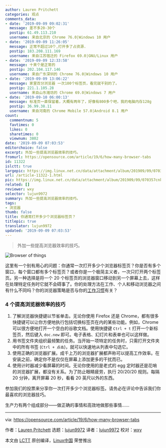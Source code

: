 ```yaml
---
author: Lauren Pritchett
categories: 观点
comments_data:
- date: '2019-09-09 09:02:31'
  message: 差不多20-30个
  postip: 61.49.113.210
  username: 来自北京的 Chrome 76.0|Windows 10 用户
- date: '2019-09-09 11:26:05'
  message: 正常不超过10个,打开多了占资源.
  postip: 183.208.111.169
  username: 来自江苏宿迁的 Firefox 69.0|GNU/Linux 用户
- date: '2019-09-09 12:33:58'
  message: 十来个是正常的
  postip: 202.104.117.146
  username: 来自广东深圳的 Chrome 76.0|Windows 10 用户
- date: '2019-09-09 13:06:22'
  message: 家里百分浏览器 一次100个标签页，看完就干别的了。
  postip: 221.1.105.28
  username: 来自山东潍坊的 Chrome 69.0|Windows 7 用户
- date: '2019-09-10 06:00:13'
  message: 标准页一直保留着，大概有两年了，好像有800多个吧，我的电脑内存128g
  postip: 36.99.38.11
  username: 来自河南的 Chrome Mobile 57.0|Android 8.1 用户
count:
  commentnum: 5
  favtimes: 0
  likes: 0
  sharetimes: 0
  viewnum: 3802
date: '2019-09-09 07:03:53'
editorchoice: false
excerpt: 外加一些提高浏览器效率的技巧。
fromurl: https://opensource.com/article/19/6/how-many-browser-tabs
id: 11322
islctt: true
largepic: https://img.linux.net.cn/data/attachment/album/201909/09/070357cnk8qnqqqq2znlqd.png
url: /article-11322-1.html
pic: https://img.linux.net.cn/data/attachment/album/201909/09/070357cnk8qnqqqq2znlqd.png.thumb.jpg
related: []
reviewer: wxy
selector: lujun9972
summary: 外加一些提高浏览器效率的技巧。
tags:
- 浏览器
thumb: false
title: 你通常打开多少个浏览器标签页？
titlepic: true
translator: lujun9972
updated: '2019-09-09 07:03:53'
---
```



> 
> 外加一些提高浏览器效率的技巧。
> 
> 
> 


![Browser of things](/data/attachment/album/201909/09/070357cnk8qnqqqq2znlqd.png "Browser of things")


这里有一个别有用心的问题：你通常一次打开多少个浏览器标签页？你是否有多个窗口，每个窗口都有多个标签页？或者你是一个极简主义者，一次只打开两个标签页。另一种选择是将一个 20 个标签页的浏览器窗口移动到另一个屏幕上去，这样在处理特定任务时它就不会碍事了。你的处理方法在工作、个人和移动浏览器之间有什么不同吗？你的浏览器策略是否与你的[工作习惯](https://enterprisersproject.com/article/2019/1/5-time-wasting-habits-break-new-year)有关？


### 4 个提高浏览器效率的技巧


1. 了解浏览器快捷键以节省单击。无论你使用 Firefox 还是 Chrome，都有很多快捷键可以让你方便地执行包括切换标签页在内的某些功能。例如，Chrome 可以很方便地打开一个空白的谷歌文档。使用快捷键 `Ctrl + t` 打开一个新标签页，然后键入 `doc.new` 即可。电子表格、幻灯片和表单也可以这样做。
2. 用书签文件夹组织最频繁的任务。当开始一项特定的任务时，只需打开文件夹中的所有书签 (`Ctrl + 点击`)，就可以快速地从列表中勾选它。
3. 使用正确的浏览器扩展。成千上万的浏览器扩展都声称可以提高工作效率。在安装之前，确定你不是仅仅在屏幕上添加更多的干扰而已。
4. 使用计时器减少看屏幕的时间。无论你使用的是老式的 egg 定时器还是花哨的浏览器扩展，都没有关系。为了防止眼睛疲劳，执行 20/20/20 规则。每隔 20 分钟，离开屏幕 20 秒，看看 20 英尺以外的东西。


参加我们的投票来分享你一次打开多少个浏览器标签。请务必在评论中告诉我们你最喜欢的浏览器技巧。


生产力有两个组成部分——做正确的事情和高效地做那些事情……




---


via: <https://opensource.com/article/19/6/how-many-browser-tabs>


作者：[Lauren Pritchett](https://opensource.com/users/lauren-pritchett/users/sarahwall/users/ksonney/users/jwhitehurst) 选题：[lujun9972](https://github.com/lujun9972) 译者：[lujun9972](https://github.com/lujun9972) 校对：[wxy](https://github.com/wxy)


本文由 [LCTT](https://github.com/LCTT/TranslateProject) 原创编译，[Linux中国](https://linux.cn/) 荣誉推出